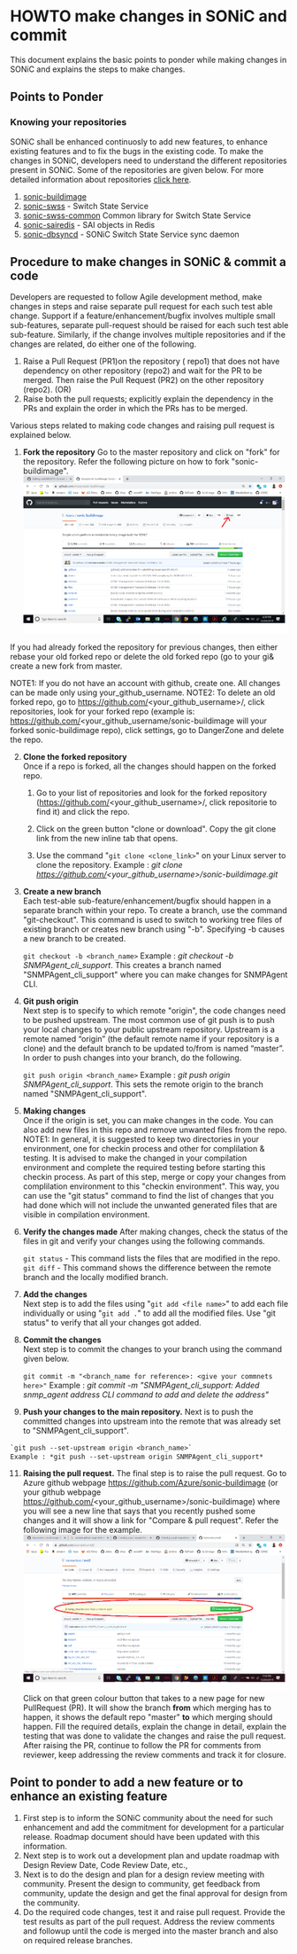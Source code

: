 # HOWTO make changes in SONiC and commit

This document explains the basic points to ponder while making changes in SONiC and explains the steps to make changes.

## Points to Ponder

### Knowing your repositories 

SONiC shall be enhanced continuosly to add new features, to enhance existing features and to fix the bugs in the existing code. To make the changes in SONiC, developers need to understand the different repositories present in SONiC. Some of the repositories are given below. For more detailed information about repositories [click here](https://github.com/Azure/SONiC/blob/master/sourcecode.md).

1. [sonic-buildimage](https://github.com/Azure/sonic-buildimage)
2. [sonic-swss](https://github.com/Azure/sonic-swss) - Switch State Service
3. [sonic-swss-common](https://github.com/Azure/sonic-swss-common) Common library for Switch State Service
4. [sonic-sairedis](https://github.com/Azure/sonic-sairedis) - SAI objects in Redis 
5. [sonic-dbsyncd](https://github.com/Azure/sonic-dbsyncd) - SONiC Switch State Service sync daemon


## Procedure to make changes in SONiC & commit a code

Developers are requested to follow Agile development method, make changes in steps and raise separate pull request for each such test able change. Support if a feature/enhancement/bugfix involves multiple small sub-features, separate pull-request should be raised for each such test able sub-feature. Similarly, if the change involves multiple repositories and if the changes are related, do either one of the following.
1. Raise a Pull Request (PR1)on the repository ( repo1) that does not have dependency  on other repository (repo2) and wait for the PR to be merged. Then raise the  Pull Request (PR2) on the other repository (repo2). 
   (OR)
2.  Raise both the pull requests; explicitly explain the dependency in the PRs and explain the order in which the PRs has to be merged. 

Various steps related to making code changes and raising pull request is explained below.

1. **Fork the repository** 
Go to the master repository and click on "fork" for the repository. Refer the following picture on how to fork "sonic-buildimage".
![ForkImg](https://github.com/kannankvs/md2/blob/master/fork.png)

If you had already forked the repository for previous changes, then either rebase your old forked repo or delete the old forked repo (go to your gi& create a new fork from master. 

NOTE1: If you do not have an account with github, create one. All changes can be made only using your_github_username.
NOTE2: To delete an old forked repo, go to https://github.com/<your_github_username>/, click repositories, look for your forked repo (example is: https://github.com/<your_github_username/sonic-buildimage will your forked sonic-buildimage repo), click settings, go to DangerZone and delete the repo.

2. **Clone the forked repository**  
Once if a repo is forked, all the changes should happen on the forked repo.

   1. Go to your list of repositories and look for the forked repository (https://github.com/<your_github_username>/, click repositorie to find it) and click the repo.

   2. Click on the green button "clone or download". Copy the git clone link from the new inline tab that opens.  

   3. Use the command "`git clone <clone_link>`" on your Linux server to clone the repository. 
       Example : *git clone https://github.com/<your_github_username>/sonic-buildimage.git*

3. **Create a new branch**   
Each test-able sub-feature/enhancement/bugfix should happen in a separate branch within your repo.
To create a branch, use the command "git-checkout". This command is used to switch to working tree files of existing branch or creates new branch using "-b". Specifying -b causes a new branch to be created. 

   `git checkout -b <branch_name>`
   Example : *git checkout -b SNMPAgent_cli_support*. This creates a branch named "SNMPAgent_cli_support" where you can make changes for SNMPAgent CLI.

4. **Git push origin**  
Next step is to specify to which remote "origin", the code changes need to be pushed upstream.
The most common use of git push is to push your local changes to your public upstream repository. Upstream is a remote named “origin” (the default remote name if your repository is a clone) and the default branch to be updated to/from is named “master”. In order to push changes into your branch, do the following.

   `git push origin <branch_name>`
    Example : *git push origin SNMPAgent_cli_support*. This sets the remote origin to the branch named "SNMPAgent_cli_support".

5. **Making changes**	
   Once if the origin is set, you can make changes in the code. You can also add new files in this repo and remove unwanted files from the repo.  
NOTE1: In general, it is suggested to keep two directories in your environment, one for checkin process and other for complilation & testing. It is advised to make the changed in your compilation environment and complete the required testing before starting this checkin process. As part of this step, merge or copy your changes from complilation environment to this "checkin environment". This way, you can use the "git status" command to find the list of changes that you had done which will not include the unwanted generated files that are visible in compilation environment.
   
6. **Verify the changes made** 
After making changes, check the status of the files in git and verify your changes using the following commands.

   `git status`  - This command lists the files that are modified in the repo. 
   `git diff` - This command shows the difference between the remote branch and the locally modified branch.

7. **Add the changes**  
Next step is to add the files using "`git add <file name>`" to add each file individually or using "`git add .`" to add all the modified files. Use "git status" to verify that all your changes got added.

9. **Commit the changes**  
Next step is to commit the changes to your branch using the command  given below.  

   `git commit -m "<branch_name for reference>: <give your commnets here>"` 
   Example :  *git commit -m "SNMPAgent_cli_support: Added snmp_agent address CLI command to add and delete the address"*

 10. **Push your changes to the main repository.**
Next is to push the committed changes into upstream into the remote that was already set to "SNMPAgent_cli_support". 

    `git push --set-upstream origin <branch_name>`
    Example : *git push --set-upstream origin SNMPAgent_cli_support*    

 11. **Raising the pull request.** 
The final step is to raise the pull request. Go to Azure github webpage https://github.com/Azure/sonic-buildimage (or your github webpage https://github.com/<your_github_username>/sonic-buildimage) where you will see a new line that says that you recently pushed some changes and it will show a link for "Compare & pull request". Refer the following image for the example.
![PullReqImg](https://github.com/kannankvs/md2/blob/master/pull_request.png)
Click on that green colour button that takes to a new page for new PullRequest (PR). It will show the branch **from** which merging has to happen, it shows the default repo "master" **to** which merging should happen. Fill the required details, explain the change in detail, explain the testing that was done to validate the changes and raise the pull request.
After raising the PR, continue to follow the PR for comments from reviewer, keep addressing the review comments and track it for closure. 
     
     
## Point to ponder to add a new feature or to enhance an existing feature

1. First step is to inform the SONiC community about the need for such enhancement and add the commitment for development for a particular release. Roadmap document should have been updated with this information.
2. Next step is to work out a development plan and update roadmap with Design Review Date, Code Review Date, etc.,
3. Next is to do the design and plan for a design review meeting with community. Present the design to community, get feedback from community, update the design and get the final approval for design from the community.
4. Do the required code changes, test it and raise pull request. Provide the test results as part of the pull request. Address the review comments and followup until the code is merged into the master branch and also on required release branches.
